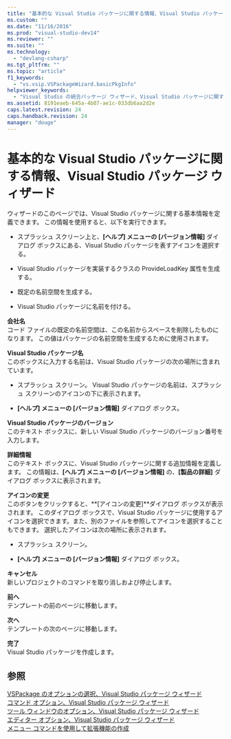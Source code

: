 ```yaml
---
title: "基本的な Visual Studio パッケージに関する情報、Visual Studio パッケージ ウィザード | Microsoft Docs"
ms.custom: ""
ms.date: "11/16/2016"
ms.prod: "visual-studio-dev14"
ms.reviewer: ""
ms.suite: ""
ms.technology: 
  - "devlang-csharp"
ms.tgt_pltfrm: ""
ms.topic: "article"
f1_keywords: 
  - "vs.vsip.VSPackageWizard.basicPkgInfo"
helpviewer_keywords: 
  - "Visual Studio の統合パッケージ ウィザード、Visual Studio パッケージに関する情報"
ms.assetid: 8191eaeb-645a-4b07-ae1c-033db6aa2d2e
caps.latest.revision: 24
caps.handback.revision: 24
manager: "douge"
---
```

# 基本的な Visual Studio パッケージに関する情報、Visual Studio パッケージ ウィザード
ウィザードのこのページでは、Visual Studio パッケージに関する基本情報を定義できます。 この情報を使用すると、以下を実行できます。  
  
-   スプラッシュ スクリーン上と、**\[ヘルプ\] メニューの \[バージョン情報\]** ダイアログ ボックスにある、Visual Studio パッケージを表すアイコンを選択する。  
  
-   Visual Studio パッケージを実装するクラスの ProvideLoadKey 属性を生成する。  
  
-   既定の名前空間を生成する。  
  
-   Visual Studio パッケージに名前を付ける。  
  
 **会社名**  
 コード ファイルの既定の名前空間は、この名前からスペースを削除したものになります。 この値はパッケージの名前空間を生成するために使用されます。  
  
 **Visual Studio パッケージ名**  
 このボックスに入力する名前は、Visual Studio パッケージの次の場所に含まれています。  
  
-   スプラッシュ スクリーン。 Visual Studio パッケージの名前は、スプラッシュ スクリーンのアイコンの下に表示されます。  
  
-   **\[ヘルプ\] メニューの \[バージョン情報\]** ダイアログ ボックス。  
  
 **Visual Studio パッケージのバージョン**  
 このテキスト ボックスに、新しい Visual Studio パッケージのバージョン番号を入力します。  
  
 **詳細情報**  
 このテキスト ボックスに、Visual Studio パッケージに関する追加情報を定義します。 この情報は、**\[ヘルプ\] メニューの \[バージョン情報\]** の、**\[製品の詳細\]** ダイアログ ボックスに表示されます。  
  
 **アイコンの変更**  
 このボタンをクリックすると、**\[アイコンの変更\]**ダイアログ ボックスが表示されます。 このダイアログ ボックスで、Visual Studio パッケージに使用するアイコンを選択できます。また、別のファイルを参照してアイコンを選択することもできます。 選択したアイコンは次の場所に表示されます。  
  
-   スプラッシュ スクリーン。  
  
-   **\[ヘルプ\] メニューの \[バージョン情報\]** ダイアログ ボックス。  
  
 **キャンセル**  
 新しいプロジェクトのコマンドを取り消しおよび停止します。  
  
 **前へ**  
 テンプレートの前のページに移動します。  
  
 **次へ**  
 テンプレートの次のページに移動します。  
  
 **完了**  
 Visual Studio パッケージを作成します。  
  
## 参照  
 [VSPackage のオプションの選択、Visual Studio パッケージ ウィザード](../misc/select-vspackage-options-visual-studio-package-wizard.md)   
 [コマンド オプション、Visual Studio パッケージ ウィザード](../misc/command-options-visual-studio-package-wizard.md)   
 [ツール ウィンドウのオプション、Visual Studio パッケージ ウィザード](../misc/tool-window-options-visual-studio-package-wizard.md)   
 [エディター オプション、Visual Studio パッケージ ウィザード](../misc/editor-options-visual-studio-package-wizard.md)   
 [メニュー コマンドを使用して拡張機能の作成](../Topic/Creating%20an%20Extension%20with%20a%20Menu%20Command.md)